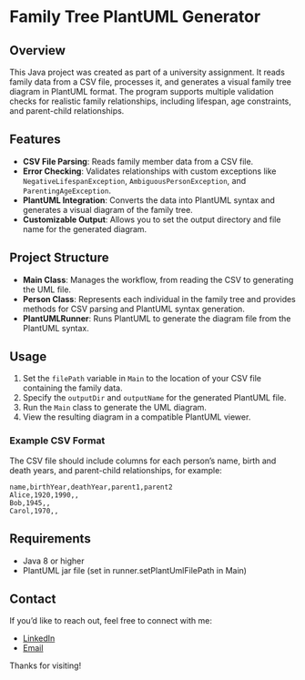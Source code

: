 # Family Tree PlantUML Generator

## Overview
This Java project was created as part of a university assignment. It reads family data from a CSV file, processes it, and generates a visual family tree diagram in PlantUML format. The program supports multiple validation checks for realistic family relationships, including lifespan, age constraints, and parent-child relationships.

## Features
- **CSV File Parsing**: Reads family member data from a CSV file.
- **Error Checking**: Validates relationships with custom exceptions like `NegativeLifespanException`, `AmbiguousPersonException`, and `ParentingAgeException`.
- **PlantUML Integration**: Converts the data into PlantUML syntax and generates a visual diagram of the family tree.
- **Customizable Output**: Allows you to set the output directory and file name for the generated diagram.

## Project Structure
- **Main Class**: Manages the workflow, from reading the CSV to generating the UML file.
- **Person Class**: Represents each individual in the family tree and provides methods for CSV parsing and PlantUML syntax generation.
- **PlantUMLRunner**: Runs PlantUML to generate the diagram file from the PlantUML syntax.

## Usage
1. Set the `filePath` variable in `Main` to the location of your CSV file containing the family data.
2. Specify the `outputDir` and `outputName` for the generated PlantUML file.
3. Run the `Main` class to generate the UML diagram.
4. View the resulting diagram in a compatible PlantUML viewer.

### Example CSV Format
The CSV file should include columns for each person’s name, birth and death years, and parent-child relationships, for example:
```csv
name,birthYear,deathYear,parent1,parent2
Alice,1920,1990,,
Bob,1945,,
Carol,1970,,
```

## Requirements

- Java 8 or higher
- PlantUML jar file (set in runner.setPlantUmlFilePath in Main)

## Contact
If you’d like to reach out, feel free to connect with me:
- [LinkedIn](https://www.linkedin.com/in/nadiia-rybak-5092b8336)
- [Email](mailto:nvdiv5@gmail.com)

Thanks for visiting!
